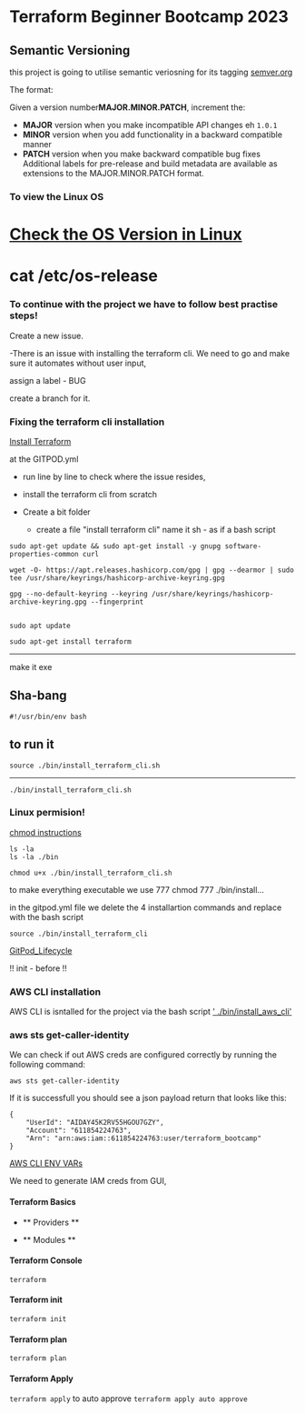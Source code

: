 # Terraform Beginner Bootcamp 2023

## Semantic Versioning

this project is going to utilise semantic veriosning for its tagging
[semver.org](https://semver.org/)

The format:




Given a version number**MAJOR.MINOR.PATCH**, increment the:

- **MAJOR** version when you make incompatible API changes eh `1.0.1`
- **MINOR** version when you add functionality in a backward compatible manner
- **PATCH** version when you make backward compatible bug fixes
Additional labels for pre-release and build metadata are available as extensions to the MAJOR.MINOR.PATCH format.

### To view the Linux OS 
[Check the OS Version in Linux](https://www.geeksforgeeks.org/how-to-check-the-os-version-in-linux/)
============================================
cat /etc/os-release
============================================
### To continue with the project we have to follow best practise steps!
Create a new issue.

-There is an issue with installing the terraform cli.
We need to go and make sure it automates without user input,

assign a label - BUG



create a branch for it.

### Fixing the terraform cli installation
[Install Terraform](https://developer.hashicorp.com/terraform/tutorials/aws-get-started/install-cli)

at the GITPOD.yml
- run line by line to check where the issue resides,

- install the terraform cli from scratch
- Create a bit folder
	- create a file "install terraform cli"
	name it sh - as if a bash script

```
sudo apt-get update && sudo apt-get install -y gnupg software-properties-common curl

wget -O- https://apt.releases.hashicorp.com/gpg | gpg --dearmor | sudo tee /usr/share/keyrings/hashicorp-archive-keyring.gpg

gpg --no-default-keyring --keyring /usr/share/keyrings/hashicorp-archive-keyring.gpg --fingerprint


sudo apt update

sudo apt-get install terraform
```

---------------------------------------------------------------
make it exe
## Sha-bang
```
#!/usr/bin/env bash
```
to run it
---
```
source ./bin/install_terraform_cli.sh
```
---
```
./bin/install_terraform_cli.sh
```

### Linux permision!
[chmod instructions](https://en.wikipedia.org/wiki/Chmod)
```
ls -la
ls -la ./bin

chmod u+x ./bin/install_terraform_cli.sh

```
to make everything executable we use 777
chmod 777 ./bin/install...

in the gitpod.yml file we delete the 4 installartion commands and replace with the bash script

```
source ./bin/install_terraform_cli
```
[GitPod_Lifecycle](https://www.gitpod.io/docs/configure/workspaces/tasks)

!!
init - before 
!!
### AWS CLI installation

AWS CLI is isntalled for the project via the bash script [' ./bin/install_aws_cli'](./bin/install_aws_cli)

### aws sts get-caller-identity

We can check if out AWS creds are configured correctly by running the following command:

```
aws sts get-caller-identity
```
If it is successfull you should see a json payload return that looks like this:

```
{
    "UserId": "AIDAY45K2RV55HGOU7GZY",
    "Account": "611854224763",
    "Arn": "arn:aws:iam::611854224763:user/terraform_bootcamp"
}
```

[AWS CLI ENV VARs](https://docs.aws.amazon.com/cli/latest/userguide/cli-configure-envvars.html)

We need to generate IAM creds from GUI,

#### Terraform Basics

- ** Providers **
  

- ** Modules **

#### Terraform Console
`terraform`

#### Terraform init

`terraform init`
#### Terraform plan

`terraform plan`
#### Terraform Apply

`terraform apply`
to auto approve 
`terraform apply auto approve `







